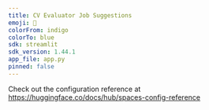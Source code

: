```yaml
---
title: CV Evaluator Job Suggestions
emoji: 👔
colorFrom: indigo
colorTo: blue
sdk: streamlit
sdk_version: 1.44.1
app_file: app.py
pinned: false
---
```


Check out the configuration reference at https://huggingface.co/docs/hub/spaces-config-reference